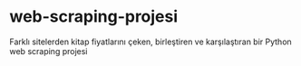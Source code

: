# web-scraping-projesi
Farklı sitelerden kitap fiyatlarını çeken, birleştiren ve karşılaştıran bir Python web scraping projesi
